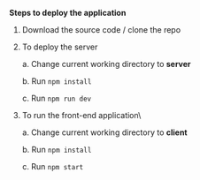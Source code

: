 **Steps to deploy the application**
1. Download the source code / clone the repo
2.  To deploy the server

	a. Change current working directory to **server**

	b. Run `npm install`

	c. Run `npm run dev`
3. To run the front-end application\

	a. Change current working directory to **client**

	b. Run `npm install`

	c. Run `npm start`
